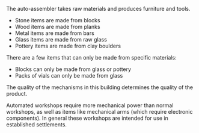 
The auto-assembler takes raw materials and produces furniture and tools.

* Stone items are made from blocks
* Wood items are made from planks
* Metal items are made from bars
* Glass items are made from raw glass
* Pottery items are made from clay boulders

There are a few items that can only be made from specific materials:

* Blocks can only be made from glass or pottery
* Packs of vials can only be made from glass

The quality of the mechanisms in this building determines the quality of the product.

Automated workshops require more mechanical power than normal workshops, as well as
items like mechanical arms (which require electronic components). In general these
workshops are intended for use in established settlements.
